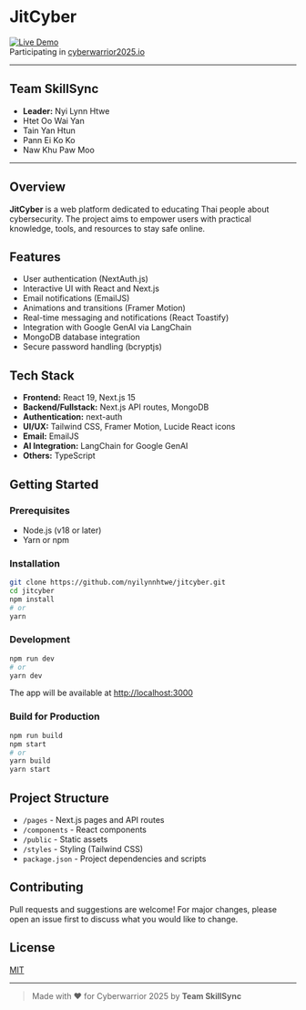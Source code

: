 # JitCyber

[![Live Demo](https://img.shields.io/badge/Live-Demo-blue)](https://jit-cyber.vercel.app)  
Participating in [cyberwarrior2025.io](https://cyberwarrior2025.io)

---

## Team SkillSync

- **Leader:** Nyi Lynn Htwe
- Htet Oo Wai Yan
- Tain Yan Htun
- Pann Ei Ko Ko
- Naw Khu Paw Moo

---

## Overview

**JitCyber** is a web platform dedicated to educating Thai people about cybersecurity. The project aims to empower users with practical knowledge, tools, and resources to stay safe online.

## Features

- User authentication (NextAuth.js)
- Interactive UI with React and Next.js
- Email notifications (EmailJS)
- Animations and transitions (Framer Motion)
- Real-time messaging and notifications (React Toastify)
- Integration with Google GenAI via LangChain
- MongoDB database integration
- Secure password handling (bcryptjs)

## Tech Stack

- **Frontend:** React 19, Next.js 15
- **Backend/Fullstack:** Next.js API routes, MongoDB
- **Authentication:** next-auth
- **UI/UX:** Tailwind CSS, Framer Motion, Lucide React icons
- **Email:** EmailJS
- **AI Integration:** LangChain for Google GenAI
- **Others:** TypeScript

## Getting Started

### Prerequisites

- Node.js (v18 or later)
- Yarn or npm

### Installation

```bash
git clone https://github.com/nyilynnhtwe/jitcyber.git
cd jitcyber
npm install
# or
yarn
```

### Development

```bash
npm run dev
# or
yarn dev
```

The app will be available at [http://localhost:3000](http://localhost:3000)

### Build for Production

```bash
npm run build
npm start
# or
yarn build
yarn start
```

## Project Structure

- `/pages` - Next.js pages and API routes
- `/components` - React components
- `/public` - Static assets
- `/styles` - Styling (Tailwind CSS)
- `package.json` - Project dependencies and scripts

## Contributing

Pull requests and suggestions are welcome! For major changes, please open an issue first to discuss what you would like to change.

## License

[MIT](LICENSE)

---

> Made with ❤️ for Cyberwarrior 2025 by **Team SkillSync**